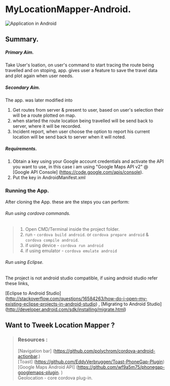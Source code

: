 # MyLocationMapper-Android.
![Application in Android](https://lh4.googleusercontent.com/oGG-uQlG_P0mwRnPKTOI63RERv9axqPxktL7nuJQXyY=s209-p-no)


## Summary. 
##### Primary Aim.       
 Take User's loation, on user's command to start tracing the route being travelled and on stoping, app. gives user a feature to save the travel data and plot again when user needs. 

##### Secondary Aim.     
The app. was later modified into      
1. Get routes from server & present to user, based on user's selection their will be a route plotted on map.   
2. when started the route location being travelled will be send back to server, where it will be recorded.   
3. Incident report, when user choose the option to report his current location will be send back to server when it will noted.    

##### Requirements.     
1. Obtain a key using your Google account credentials and activate the API you want to use, in this case i am using "Google Maps API v2" @ [Google API Console] (https://code.google.com/apis/console).
2. Put the key in AndroidManifest.xml

### Running the App.      
After cloning the App. these are the steps you can perform:

###### Run using cordova commands. 

  > 1. Open CMD/Terminal inside the project folder.
  > 2. run - `cordova build android`. or `cordova prepare android` & `cordova compile android`.
  > 3. if using device - `cordova run android`
  > 4. if using emulator - `cordova emulate android`

###### Run using Eclipse. 

  The project is not android studio compatible, if using android studio refer these links,
  
[Eclipse to Android Studio] (http://stackoverflow.com/questions/16584263/how-do-i-open-my-existing-eclipse-projects-in-android-studio) ,
[Migrating to Android Studio] (http://developer.android.com/sdk/installing/migrate.html)


## Want to Tweek Location Mapper ?
> ### Resources :
> [Navigation bar] (https://github.com/polychrom/cordova-android-actionbar.)     
> [Toast] (https://github.com/EddyVerbruggen/Toast-PhoneGap-Plugin)    
> [Google Maps Android API]  (https://github.com/wf9a5m75/phonegap-googlemaps-plugin. )    
> Geolocation - core cordova plug-in.   
